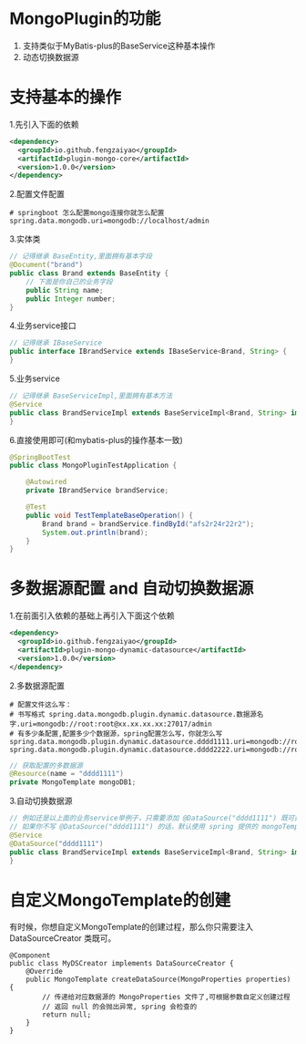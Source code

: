 # MongoPlugin的功能
1. 支持类似于MyBatis-plus的BaseService这种基本操作
2. 动态切换数据源

# 支持基本的操作
1.先引入下面的依赖
```xml
<dependency>
  <groupId>io.github.fengzaiyao</groupId>
  <artifactId>plugin-mongo-core</artifactId>
  <version>1.0.0</version>
</dependency>
```
2.配置文件配置
```properties
# springboot 怎么配置mongo连接你就怎么配置
spring.data.mongodb.uri=mongodb://localhost/admin
```
3.实体类
```java
// 记得继承 BaseEntity,里面拥有基本字段
@Document("brand")
public class Brand extends BaseEntity {
    // 下面是你自己的业务字段
    public String name;
    public Integer number;
}
```
4.业务service接口
```java
// 记得继承 IBaseService
public interface IBrandService extends IBaseService<Brand, String> {
}
```
5.业务service
```java
// 记得继承 BaseServiceImpl,里面拥有基本方法
@Service
public class BrandServiceImpl extends BaseServiceImpl<Brand, String> implements IBrandService {
}
```
6.直接使用即可(和mybatis-plus的操作基本一致)
```java
@SpringBootTest
public class MongoPluginTestApplication {

    @Autowired
    private IBrandService brandService;

    @Test
    public void TestTemplateBaseOperation() {
        Brand brand = brandService.findById("afs2r24r22r2");
        System.out.println(brand);
    }
}
```
# 多数据源配置 and 自动切换数据源

1.在前面引入依赖的基础上再引入下面这个依赖
```xml
<dependency>
  <groupId>io.github.fengzaiyao</groupId>
  <artifactId>plugin-mongo-dynamic-datasource</artifactId>
  <version>1.0.0</version>
</dependency>
```

2.多数据源配置
```
# 配置文件这么写：
# 书写格式 spring.data.mongodb.plugin.dynamic.datasource.数据源名字.uri=mongodb://root:root@xx.xx.xx.xx:27017/admin
# 有多少条配置,配置多少个数据源，spring配置怎么写，你就怎么写
spring.data.mongodb.plugin.dynamic.datasource.dddd1111.uri=mongodb://root:root@xx.xx.xx.xx:27017/admin
spring.data.mongodb.plugin.dynamic.datasource.dddd2222.uri=mongodb://root:root@xx.xx.xx.xx:27018/admin
```
```java
// 获取配置的多数据源
@Resource(name = "dddd1111")
private MongoTemplate mongoDB1;
```

3.自动切换数据源
```java
// 例如还是以上面的业务service举例子，只需要添加 @DataSource("dddd1111") 既可指定数据源
// 如果你不写 @DataSource("dddd1111") 的话，默认使用 spring 提供的 mongoTemplate
@Service
@DataSource("dddd1111")
public class BrandServiceImpl extends BaseServiceImpl<Brand, String> implements IBrandService {
}
```

# 自定义MongoTemplate的创建
有时候，你想自定义MongoTemplate的创建过程，那么你只需要注入 DataSourceCreator 类既可。
```
@Component
public class MyDSCreator implements DataSourceCreator {
    @Override
    public MongoTemplate createDataSource(MongoProperties properties) {
        // 传递给对应数据源的 MongoProperties 文件了,可根据参数自定义创建过程
        // 返回 null 的会抛出异常, spring 会检查的
        return null;
    }
}
```